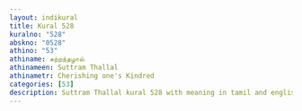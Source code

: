 ```yaml
---
layout: indikural
title: Kural 528
kuralno: "528"
abskno: "0528"
athino: "53"
athiname: சுற்றந்தழால்
athinameen: Suttram Thallal
athinametr: Cherishing one's Kindred
categories: [53]
description: Suttram Thallal kural 528 with meaning in tamil and english 
---
```


